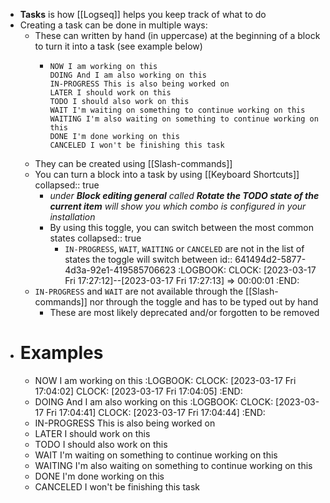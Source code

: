 - **Tasks** is how [[Logseq]] helps you keep track of what to do
- Creating a task can be done in multiple ways:
	- These can written by hand (in uppercase) at the beginning of a block to turn it into a task (see example below)
		- ```
		  NOW I am working on this
		  DOING And I am also working on this
		  IN-PROGRESS This is also being worked on
		  LATER I should work on this
		  TODO I should also work on this
		  WAIT I'm waiting on something to continue working on this
		  WAITING I'm also waiting on something to continue working on this
		  DONE I'm done working on this
		  CANCELED I won't be finishing this task
		  ```
	- They can be created using [[Slash-commands]]
	- You can turn a block into a task by using [[Keyboard Shortcuts]]
	  collapsed:: true
		- _under **Block editing general** called **Rotate the TODO state of the current item** will show you which combo is configured in your installation_
		- By using this toggle, you can switch between the most common states
		  collapsed:: true
			- `IN-PROGRESS`, `WAIT`, `WAITING` or `CANCELED` are not in the list of states the toggle will switch between
			  id:: 641494d2-5877-4d3a-92e1-419585706623
			  :LOGBOOK:
			  CLOCK: [2023-03-17 Fri 17:27:12]--[2023-03-17 Fri 17:27:13] =>  00:00:01
			  :END:
	- `IN-PROGRESS` and `WAIT` are not available through the [[Slash-commands]] nor through the toggle and has to be typed out by hand
		- These are most likely deprecated and/or forgotten to be removed
- # Examples
	- NOW I am working on this
	  :LOGBOOK:
	  CLOCK: [2023-03-17 Fri 17:04:02]
	  CLOCK: [2023-03-17 Fri 17:04:05]
	  :END:
	- DOING And I am also working on this
	  :LOGBOOK:
	  CLOCK: [2023-03-17 Fri 17:04:41]
	  CLOCK: [2023-03-17 Fri 17:04:44]
	  :END:
	- IN-PROGRESS This is also being worked on
	- LATER I should work on this
	- TODO I should also work on this
	- WAIT I'm waiting on something to continue working on this
	- WAITING I'm also waiting on something to continue working on this
	- DONE I'm done working on this
	- CANCELED I won't be finishing this task